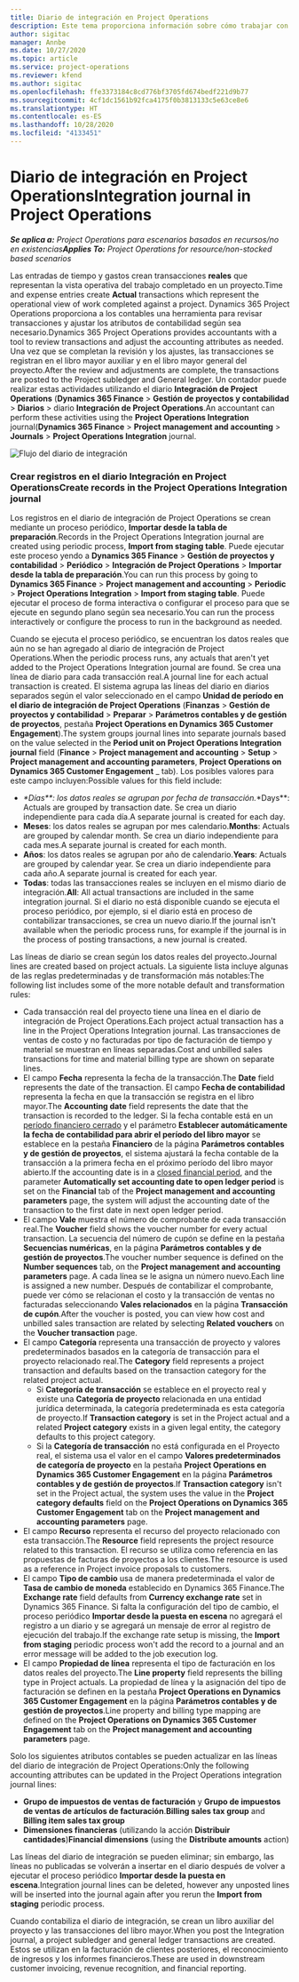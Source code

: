 ```yaml
---
title: Diario de integración en Project Operations
description: Este tema proporciona información sobre cómo trabajar con el diario de integración en Project Operations.
author: sigitac
manager: Annbe
ms.date: 10/27/2020
ms.topic: article
ms.service: project-operations
ms.reviewer: kfend
ms.author: sigitac
ms.openlocfilehash: ffe3373184c8cd776bf3705fd674bedf221d9b77
ms.sourcegitcommit: 4cf1dc1561b92fca4175f0b3813133c5e63ce8e6
ms.translationtype: HT
ms.contentlocale: es-ES
ms.lasthandoff: 10/28/2020
ms.locfileid: "4133451"
---
```

# <a name="integration-journal-in-project-operations"></a><span data-ttu-id="310d4-103">Diario de integración en Project Operations</span><span class="sxs-lookup"><span data-stu-id="310d4-103">Integration journal in Project Operations</span></span>

<span data-ttu-id="310d4-104">_**Se aplica a:** Project Operations para escenarios basados en recursos/no en existencias_</span><span class="sxs-lookup"><span data-stu-id="310d4-104">_**Applies To:** Project Operations for resource/non-stocked based scenarios_</span></span>

<span data-ttu-id="310d4-105">Las entradas de tiempo y gastos crean transacciones **reales** que representan la vista operativa del trabajo completado en un proyecto.</span><span class="sxs-lookup"><span data-stu-id="310d4-105">Time and expense entries create **Actual** transactions which represent the operational view of work completed against a project.</span></span> <span data-ttu-id="310d4-106">Dynamics 365 Project Operations proporciona a los contables una herramienta para revisar transacciones y ajustar los atributos de contabilidad según sea necesario.</span><span class="sxs-lookup"><span data-stu-id="310d4-106">Dynamics 365 Project Operations provides accountants with a tool to review transactions and adjust the accounting attributes as needed.</span></span> <span data-ttu-id="310d4-107">Una vez que se completan la revisión y los ajustes, las transacciones se registran en el libro mayor auxiliar y en el libro mayor general del proyecto.</span><span class="sxs-lookup"><span data-stu-id="310d4-107">After the review and adjustments are complete, the transactions are posted to the Project subledger and General ledger.</span></span> <span data-ttu-id="310d4-108">Un contador puede realizar estas actividades utilizando el diario **Integración de Project Operations** (**Dynamics 365 Finance** > **Gestión de proyectos y contabilidad** > **Diarios** > diario **Integración de Project Operations**.</span><span class="sxs-lookup"><span data-stu-id="310d4-108">An accountant can perform these activities using the **Project Operations Integration** journal(**Dynamics 365 Finance** > **Project management and accounting** > **Journals** > **Project Operations Integration** journal.</span></span>

![Flujo del diario de integración](./media/IntegrationJournal.png)

### <a name="create-records-in-the-project-operations-integration-journal"></a><span data-ttu-id="310d4-110">Crear registros en el diario Integración en Project Operations</span><span class="sxs-lookup"><span data-stu-id="310d4-110">Create records in the Project Operations Integration journal</span></span>

<span data-ttu-id="310d4-111">Los registros en el diario de integración de Project Operations se crean mediante un proceso periódico, **Importar desde la tabla de preparación**.</span><span class="sxs-lookup"><span data-stu-id="310d4-111">Records in the Project Operations Integration journal are created using periodic process, **Import from staging table**.</span></span> <span data-ttu-id="310d4-112">Puede ejecutar este proceso yendo a **Dynamics 365 Finance** > **Gestión de proyectos y contabilidad** > **Periódico** > **Integración de Project Operations** > **Importar desde la tabla de preparación**.</span><span class="sxs-lookup"><span data-stu-id="310d4-112">You can run this process by going to **Dynamics 365 Finance** > **Project management and accounting** > **Periodic** > **Project Operations Integration** > **Import from staging table**.</span></span> <span data-ttu-id="310d4-113">Puede ejecutar el proceso de forma interactiva o configurar el proceso para que se ejecute en segundo plano según sea necesario.</span><span class="sxs-lookup"><span data-stu-id="310d4-113">You can run the process interactively or configure the process to run in the background as needed.</span></span>

<span data-ttu-id="310d4-114">Cuando se ejecuta el proceso periódico, se encuentran los datos reales que aún no se han agregado al diario de integración de Project Operations.</span><span class="sxs-lookup"><span data-stu-id="310d4-114">When the periodic process runs, any actuals that aren't yet added to the Project Operations Integration journal are found.</span></span> <span data-ttu-id="310d4-115">Se crea una línea de diario para cada transacción real.</span><span class="sxs-lookup"><span data-stu-id="310d4-115">A journal line for each actual transaction is created.</span></span>
<span data-ttu-id="310d4-116">El sistema agrupa las líneas del diario en diarios separados según el valor seleccionado en el campo **Unidad de período en el diario de integración de Project Operations** (**Finanzas** > **Gestión de proyectos y contabilidad** > **Preparar** > **Parámetros contables y de gestión de proyectos**, pestaña **Project Operations en Dynamics 365 Customer Engagement**).</span><span class="sxs-lookup"><span data-stu-id="310d4-116">The system groups journal lines into separate journals based on the value selected in the **Period unit on Project Operations Integration journal** field (**Finance** > **Project management and accounting** > **Setup** > **Project management and accounting parameters**, **Project Operations on Dynamics 365 Customer Engagement** _ tab).</span></span> <span data-ttu-id="310d4-117">Los posibles valores para este campo incluyen:</span><span class="sxs-lookup"><span data-stu-id="310d4-117">Possible values for this field include:</span></span>

  - <span data-ttu-id="310d4-118">_\*Días\*\*: los datos reales se agrupan por fecha de transacción.</span><span class="sxs-lookup"><span data-stu-id="310d4-118">_\*Days\*\*: Actuals are grouped by transaction date.</span></span> <span data-ttu-id="310d4-119">Se crea un diario independiente para cada día.</span><span class="sxs-lookup"><span data-stu-id="310d4-119">A separate journal is created for each day.</span></span>
  - <span data-ttu-id="310d4-120">**Meses**: los datos reales se agrupan por mes calendario.</span><span class="sxs-lookup"><span data-stu-id="310d4-120">**Months**: Actuals are grouped by calendar month.</span></span> <span data-ttu-id="310d4-121">Se crea un diario independiente para cada mes.</span><span class="sxs-lookup"><span data-stu-id="310d4-121">A separate journal is created for each month.</span></span>
  - <span data-ttu-id="310d4-122">**Años**: los datos reales se agrupan por año de calendario.</span><span class="sxs-lookup"><span data-stu-id="310d4-122">**Years**: Actuals are grouped by calendar year.</span></span> <span data-ttu-id="310d4-123">Se crea un diario independiente para cada año.</span><span class="sxs-lookup"><span data-stu-id="310d4-123">A separate journal is created for each year.</span></span>
  - <span data-ttu-id="310d4-124">**Todas**: todas las transacciones reales se incluyen en el mismo diario de integración.</span><span class="sxs-lookup"><span data-stu-id="310d4-124">**All**: All actual transactions are included in the same integration journal.</span></span> <span data-ttu-id="310d4-125">Si el diario no está disponible cuando se ejecuta el proceso periódico, por ejemplo, si el diario está en proceso de contabilizar transacciones, se crea un nuevo diario.</span><span class="sxs-lookup"><span data-stu-id="310d4-125">If the journal isn't available when the periodic process runs, for example if the journal is in the process of posting transactions, a new journal is created.</span></span>

<span data-ttu-id="310d4-126">Las líneas de diario se crean según los datos reales del proyecto.</span><span class="sxs-lookup"><span data-stu-id="310d4-126">Journal lines are created based on project actuals.</span></span> <span data-ttu-id="310d4-127">La siguiente lista incluye algunas de las reglas predeterminadas y de transformación más notables:</span><span class="sxs-lookup"><span data-stu-id="310d4-127">The following list includes some of the more notable default and transformation rules:</span></span>

  - <span data-ttu-id="310d4-128">Cada transacción real del proyecto tiene una línea en el diario de integración de Project Operations.</span><span class="sxs-lookup"><span data-stu-id="310d4-128">Each project actual transaction has a line in the Project Operations Integration journal.</span></span> <span data-ttu-id="310d4-129">Las transacciones de ventas de costo y no facturadas por tipo de facturación de tiempo y material se muestran en líneas separadas.</span><span class="sxs-lookup"><span data-stu-id="310d4-129">Cost and unbilled sales transactions for time and material billing type are shown on separate lines.</span></span>
  - <span data-ttu-id="310d4-130">El campo **Fecha** representa la fecha de la transacción.</span><span class="sxs-lookup"><span data-stu-id="310d4-130">The **Date** field represents the date of the transaction.</span></span> <span data-ttu-id="310d4-131">El campo **Fecha de contabilidad** representa la fecha en que la transacción se registra en el libro mayor.</span><span class="sxs-lookup"><span data-stu-id="310d4-131">The **Accounting date** field represents the date that the transaction is recorded to the ledger.</span></span> <span data-ttu-id="310d4-132">Si la fecha contable está en un [período financiero cerrado](https://docs.microsoft.com/dynamics365/finance/general-ledger/close-general-ledger-at-period-end) y el parámetro **Establecer automáticamente la fecha de contabilidad para abrir el período del libro mayor** se establece en la pestaña **Financiero** de la página **Parámetros contables y de gestión de proyectos**, el sistema ajustará la fecha contable de la transacción a la primera fecha en el próximo período del libro mayor abierto.</span><span class="sxs-lookup"><span data-stu-id="310d4-132">If the accounting date is in a [closed financial period](https://docs.microsoft.com/dynamics365/finance/general-ledger/close-general-ledger-at-period-end), and the parameter **Automatically set accounting date to open ledger period** is set on the **Financial** tab of the **Project management and accounting parameters** page, the system will adjust the accounting date of the transaction to the first date in next open ledger period.</span></span>
  - <span data-ttu-id="310d4-133">El campo **Vale** muestra el número de comprobante de cada transacción real.</span><span class="sxs-lookup"><span data-stu-id="310d4-133">The **Voucher** field shows the voucher number for every actual transaction.</span></span> <span data-ttu-id="310d4-134">La secuencia del número de cupón se define en la pestaña **Secuencias numéricas**, en la página **Parámetros contables y de gestión de proyectos**.</span><span class="sxs-lookup"><span data-stu-id="310d4-134">The voucher number sequence is defined on the **Number sequences** tab, on the **Project management and accounting parameters** page.</span></span> <span data-ttu-id="310d4-135">A cada línea se le asigna un número nuevo.</span><span class="sxs-lookup"><span data-stu-id="310d4-135">Each line is assigned a new number.</span></span> <span data-ttu-id="310d4-136">Después de contabilizar el comprobante, puede ver cómo se relacionan el costo y la transacción de ventas no facturadas seleccionando **Vales relacionados** en la página **Transacción de cupón**.</span><span class="sxs-lookup"><span data-stu-id="310d4-136">After the voucher is posted, you can view how cost and unbilled sales transaction are related by selecting **Related vouchers** on the **Voucher transaction** page.</span></span>
  - <span data-ttu-id="310d4-137">El campo **Categoría** representa una transacción de proyecto y valores predeterminados basados en la categoría de transacción para el proyecto relacionado real.</span><span class="sxs-lookup"><span data-stu-id="310d4-137">The **Category** field represents a project transaction and defaults based on the transaction category for the related project actual.</span></span>
    - <span data-ttu-id="310d4-138">Si **Categoría de transacción** se establece en el proyecto real y existe una **Categoría de proyecto** relacionada en una entidad jurídica determinada, la categoría predeterminada es esta categoría de proyecto.</span><span class="sxs-lookup"><span data-stu-id="310d4-138">If **Transaction category** is set in the Project actual and a related **Project category** exists in a given legal entity, the category defaults to this project category.</span></span>
    - <span data-ttu-id="310d4-139">Si la **Categoría de transacción** no está configurada en el Proyecto real, el sistema usa el valor en el campo **Valores predeterminados de categoría de proyecto** en la pestaña **Project Operations en Dynamics 365 Customer Engagement** en la página **Parámetros contables y de gestión de proyectos**.</span><span class="sxs-lookup"><span data-stu-id="310d4-139">If **Transaction category** isn't set in the Project actual, the system uses the value in the **Project category defaults** field on the **Project Operations on Dynamics 365 Customer Engagement** tab on the **Project management and accounting parameters** page.</span></span>
  - <span data-ttu-id="310d4-140">El campo **Recurso** representa el recurso del proyecto relacionado con esta transacción.</span><span class="sxs-lookup"><span data-stu-id="310d4-140">The **Resource** field represents the project resource related to this transaction.</span></span> <span data-ttu-id="310d4-141">El recurso se utiliza como referencia en las propuestas de facturas de proyectos a los clientes.</span><span class="sxs-lookup"><span data-stu-id="310d4-141">The resource is used as a reference in Project invoice proposals to customers.</span></span>
  - <span data-ttu-id="310d4-142">El campo **Tipo de cambio** usa de manera predeterminada el valor de **Tasa de cambio de moneda** establecido en Dynamics 365 Finance.</span><span class="sxs-lookup"><span data-stu-id="310d4-142">The **Exchange rate** field defaults from **Currency exchange rate** set in Dynamics 365 Finance.</span></span> <span data-ttu-id="310d4-143">Si falta la configuración del tipo de cambio, el proceso periódico **Importar desde la puesta en escena** no agregará el registro a un diario y se agregará un mensaje de error al registro de ejecución del trabajo.</span><span class="sxs-lookup"><span data-stu-id="310d4-143">If the exchange rate setup is missing, the **Import from staging** periodic process won't add the record to a journal and an error message will be added to the job execution log.</span></span>
  - <span data-ttu-id="310d4-144">El campo **Propiedad de línea** representa el tipo de facturación en los datos reales del proyecto.</span><span class="sxs-lookup"><span data-stu-id="310d4-144">The **Line property** field represents the billing type in Project actuals.</span></span> <span data-ttu-id="310d4-145">La propiedad de línea y la asignación del tipo de facturación se definen en la pestaña **Project Operations en Dynamics 365 Customer Engagement** en la página **Parámetros contables y de gestión de proyectos**.</span><span class="sxs-lookup"><span data-stu-id="310d4-145">Line property and billing type mapping are defined on the **Project Operations on Dynamics 365 Customer Engagement** tab on the **Project management and accounting parameters** page.</span></span>

<span data-ttu-id="310d4-146">Solo los siguientes atributos contables se pueden actualizar en las líneas del diario de integración de Project Operations:</span><span class="sxs-lookup"><span data-stu-id="310d4-146">Only the following accounting attributes can be updated in the Project Operations integration journal lines:</span></span>

- <span data-ttu-id="310d4-147">**Grupo de impuestos de ventas de facturación** y **Grupo de impuestos de ventas de artículos de facturación**.</span><span class="sxs-lookup"><span data-stu-id="310d4-147">**Billing sales tax group** and **Billing item sales tax group**</span></span>
- <span data-ttu-id="310d4-148">**Dimensiones financieras** (utilizando la acción **Distribuir cantidades**)</span><span class="sxs-lookup"><span data-stu-id="310d4-148">**Financial dimensions** (using the **Distribute amounts** action)</span></span>

<span data-ttu-id="310d4-149">Las líneas del diario de integración se pueden eliminar; sin embargo, las líneas no publicadas se volverán a insertar en el diario después de volver a ejecutar el proceso periódico **Importar desde la puesta en escena**.</span><span class="sxs-lookup"><span data-stu-id="310d4-149">Integration journal lines can be deleted, however any unposted lines will be inserted into the journal again after you rerun the **Import from staging** periodic process.</span></span>

<span data-ttu-id="310d4-150">Cuando contabiliza el diario de integración, se crean un libro auxiliar del proyecto y las transacciones del libro mayor.</span><span class="sxs-lookup"><span data-stu-id="310d4-150">When you post the Integration journal, a project subledger and general ledger transactions are created.</span></span> <span data-ttu-id="310d4-151">Estos se utilizan en la facturación de clientes posteriores, el reconocimiento de ingresos y los informes financieros.</span><span class="sxs-lookup"><span data-stu-id="310d4-151">These are used in downstream customer invoicing, revenue recognition, and financial reporting.</span></span>
